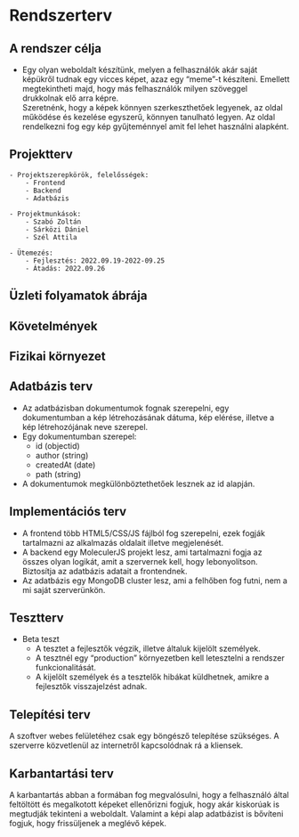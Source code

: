 # Rendszerterv
## A rendszer célja
- Egy olyan weboldalt készítünk, melyen a felhasználók akár saját képükről tudnak egy vicces képet, azaz egy “meme”-t készíteni. Emellett megtekintheti majd, hogy más felhasználók milyen szöveggel drukkolnak elő arra képre.  
Szeretnénk, hogy a képek könnyen szerkeszthetőek legyenek, az oldal működése és kezelése egyszerű, könnyen tanulható legyen. Az oldal rendelkezni fog egy kép gyűjteménnyel amit fel lehet használni alapként.
## Projektterv
    - Projektszerepkörök, felelősségek: 
        - Frontend
        - Backend
        - Adatbázis

    - Projektmunkások:
        - Szabó Zoltán
        - Sárközi Dániel
        - Szél Attila

    - Ütemezés:
        - Fejlesztés: 2022.09.19-2022-09.25
        - Átadás: 2022.09.26

## Üzleti folyamatok ábrája
## Követelmények
## Fizikai környezet
## Adatbázis terv
- Az adatbázisban dokumentumok fognak szerepelni, egy dokumentumban a kép létrehozásának dátuma, kép elérése, illetve a kép létrehozójának neve szerepel.
- Egy dokumentumban szerepel:
    - id (objectid)
    - author (string)
    - createdAt (date)
    - path (string)
- A dokumentumok megkülönböztethetőek lesznek az id alapján.

## Implementációs terv
  - A frontend több HTML5/CSS/JS fájlból fog szerepelni, ezek fogják tartalmazni az alkalmazás oldalait illetve megjelenését.
  - A backend egy MoleculerJS projekt lesz, ami tartalmazni fogja az összes olyan logikát, amit a szervernek kell, hogy lebonyolítson. Biztosítja az adatbázis adatait a frontendnek.
- Az adatbázis egy MongoDB cluster lesz, ami a felhőben fog futni, nem a mi saját szerverünkön.

## Tesztterv
- Beta teszt
    - A tesztet a fejlesztők végzik, illetve általuk kijelölt személyek.
    - A tesztnél egy “production” környezetben kell letesztelni a rendszer funkcionalitását.
    - A kijelölt személyek és a tesztelők hibákat küldhetnek, amikre a fejlesztők visszajelzést adnak.
## Telepítési terv
A szoftver webes felületéhez csak egy böngésző telepítése szükséges. A szerverre közvetlenül az internetről kapcsolódnak rá a kliensek.
## Karbantartási terv
A karbantartás abban a formában fog megvalósulni, hogy a felhasználó által feltöltött és megalkotott képeket ellenőrizni fogjuk, hogy akár kiskorúak is megtudják tekinteni a weboldalt. Valamint a képi alap adatbázist is bővíteni fogjuk, hogy frissüljenek a meglévő képek.